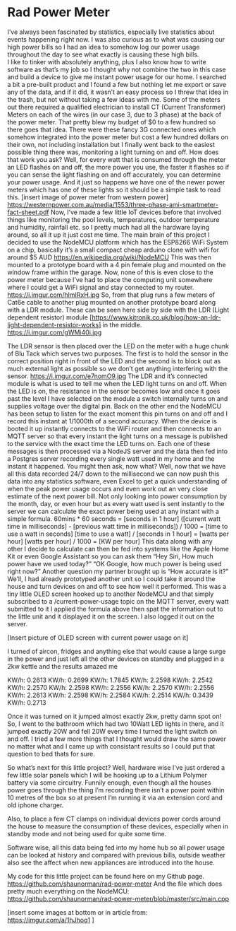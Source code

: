 # Rad Power Meter

I’ve always been fascinated by statistics, especially live statistics about events happening right now. I was also curious as to what was causing our high power bills so I  had an idea to somehow log our power usage throughout the day to see what exactly is causing these high bills.  
I like to tinker with absolutely anything, plus I also know how to write software as that’s my job so I thought why not combine the two in this case and build a device to give me instant power usage for our home.
I searched a bit a pre-built product and I found a few but nothing let me export or save any of the data, and if it did, it wasn’t an easy process so I threw that idea in the trash, but not without taking a few ideas with me.
Some of the meters out there required a qualified electrician to install CT (Current Transformer) Meters on each of the wires (in our case 3, due to 3 phase) at the back of the power meter. That pretty blew my budget of $0 to a few hundred so there goes that idea. There were these fancy 3G connected ones which somehow integrated into the power meter but cost a few hundred dollars on their own, not including installation but I finally went back to the easiest possible thing there was, monitoring a light turning on and off.
How does that work you ask? Well, for every watt that is consumed through the meter an LED flashes on and off, the more power you use, the faster it flashes so if you can sense the light flashing on and off accurately, you can determine your power usage. And it just so happens we have one of the newer power meters which has one of these lights so it should be a simple task to read this.
[insert image of power meter from western power]
https://westernpower.com.au/media/1553/three-phase-ami-smartmeter-fact-sheet.pdf
Now, I’ve made a few little IoT devices before that involved things like monitoring the pool levels, temperatures, outdoor temperature and humidity, rainfall etc. so I pretty much had all the hardware laying around, so all it up it just cost me time.
The main brain of this project I decided to use the NodeMCU platform which has the ESP8266 WiFi System on a chip, basically it’s a small compact cheap arduino clone with wifi for around $5 AUD
https://en.wikipedia.org/wiki/NodeMCU
This was then mounted to a prototype board with a 4 pin female plug and mounted on the window frame within the garage. Now, none of this is even close to the power meter because I’ve had to place the computing unit somewhere where I could get a WiFi signal and stay connected to my router. 
https://i.imgur.com/hlmIRxH.jpg
So, from that plug runs a few meters of Cat6e cable to another plug mounted on another prototype board along with a LDR module. These can be seen here side by side with the LDR (Light dependent resistor) module [https://www.kitronik.co.uk/blog/how-an-ldr-light-dependent-resistor-works] in the middle. 
https://i.imgur.com/gWMi40i.jpg
 
The LDR sensor is then placed over the LED on the meter with a huge chunk of Blu Tack which serves two purposes. The first is to hold the sensor in the correct position right in front of the LED and the second is to block out as much external light as possible so we don’t get anything interfering with the sensor. 
https://i.imgur.com/e7nomO9.jpg
The LDR and it’s connected module is what is used to tell me when the LED light turns on and off. When the LED is on, the resistance in the sensor becomes low and once it goes past the level I have selected on the module a switch internally turns on and supplies voltage over the digital pin. Back on the other end the NodeMCU has been setup to listen for the exact moment this pin turns on and off and I record this instant at 1/1000th of a second accuracy.
When the device is booted it up instantly connects to the WiFi router and then connects to an MQTT server so that every instant the light turns on a message is published to the service with the exact time the LED turns on. Each one of these messages is then processed via a NodeJS server and the data then fed into a Postgres server recording every single watt used in my home and the instant it happened.
You might then ask, now what? Well, now that we have all this data recorded 24/7 down to the millisecond we can now push this data into any statistics software, even Excel to get a quick understanding of when the peak power usage occurs and even work out an very close estimate of the next power bill.
Not only looking into power consumption by the month, day, or even hour but as every watt used is sent instantly to the server we can calculate the exact power being used at any instant with a simple formula.
60mins * 60 seconds = [seconds in 1 hour]
([current watt time in milliseconds] - [previous watt time in milliseconds]) / 1000 = [time to use a watt in seconds]
[time to use a watt] / [seconds in 1 hour] = [watts per hour]
[watts per hour] / 1000 = [KW per hour]
This data along with any other I decide to calculate can then be fed into systems like the Apple Home Kit or even Google Assistant so you can ask them 
“Hey Siri, How much power have we used today?”
“OK Google, how much power is being used right now?”
Another question my partner brought up is “How accurate is it?” We’ll, I had already prototyped another unit so I could take it around the house and turn devices on and off to see how well it performed. This was a tiny little OLED screen hooked up to another NodeMCU and that simply subscribed to a /current-power-usage topic on the MQTT server, every watt submitted to it I applied the formula above then spat the information out to the little unit and it displayed it on the screen. I also logged it out on the server.

[Insert picture of OLED screen with current power usage on it]

I turned of aircon, fridges and anything else that would cause a large surge in the power and just left all the other devices on standby and plugged in a 2kw kettle and the results amazed me

KW/h: 0.2613
KW/h: 0.2699
<kettle on>
KW/h: 1.7845
KW/h: 2.2598
KW/h: 2.2542
KW/h: 2.2570
KW/h: 2.2598
KW/h: 2.2556
KW/h: 2.2570
KW/h: 2.2556
KW/h: 2.2613
KW/h: 2.2598
KW/h: 2.2584
KW/h: 2.2514
<kettle off>
KW/h: 0.3439
KW/h: 0.2713

Once it was turned on it jumped almost exactly 2kw, pretty damn spot on! So, I went to the bathroom which had two 10Watt LED lights in there, and it jumped exactly 20W and fell 20W every time I turned the light switch on and off. I tried a few more things that I thought would draw the same power no matter what and I came up with consistant results so I could put that question to bed thats for sure.

So what’s next for this little project?  Well, hardware wise I’ve just ordered a few little solar panels which I will be hooking up to a Lithium Polymer battery via some circuitry. Funnily enough, even though all the houses power goes through the thing I’m recording there isn’t a power point within 10 metres of the box so at present I’m running it via an extension cord and old iphone charger.

Also, to place a few CT clamps on individual devices power cords around the house to measure the consumption of these devices, especially when in standby mode and not being used for quite some time.

Software wise, all this data being fed into my home hub so all power usage can be looked at history and compared with previous bills, outside weather also see the affect when new appliances are introduced into the house.

My code for this little project can be found here on my Github page.
https://github.com/shaunorman/rad-power-meter
And the file which does pretty much everything on the NodeMCU: https://github.com/shaunorman/rad-power-meter/blob/master/src/main.cpp

[insert some images at bottom or in article from: https://imgur.com/a/1hJhoq1
]




